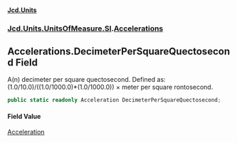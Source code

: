 #### [Jcd.Units](index.md 'index')
### [Jcd.Units.UnitsOfMeasure.SI](Jcd.Units.UnitsOfMeasure.SI.md 'Jcd.Units.UnitsOfMeasure.SI').[Accelerations](Accelerations.md 'Jcd.Units.UnitsOfMeasure.SI.Accelerations')

## Accelerations.DecimeterPerSquareQuectosecond Field

A(n) decimeter per square quectosecond. Defined as: (1.0/10.0)/((1.0/1000.0)*(1.0/1000.0)) × meter per square rontosecond.

```csharp
public static readonly Acceleration DecimeterPerSquareQuectosecond;
```

#### Field Value
[Acceleration](Acceleration.md 'Jcd.Units.UnitTypes.Acceleration')